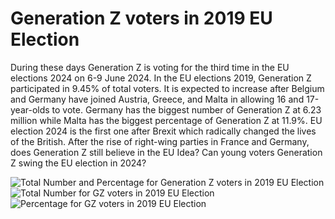 #  Generation Z voters in 2019  EU Election
During these days Generation Z is voting for the third time in the EU elections 2024 on 6-9 June 2024.
In the EU elections 2019, Generation Z participated in 9.45% of total voters. It is expected to increase after Belgium and Germany have joined Austria, Greece, and Malta in allowing 16 and 17-year-olds to vote.
Germany has the biggest number of Generation Z at 6.23 million while Malta has the biggest percentage of Generation Z at 11.9%.
EU election 2024 is the first one after Brexit which radically changed the lives of the British.
After the rise of right-wing parties in France and Germany, does Generation Z still believe in the EU Idea?
Can young voters Generation Z swing the EU election in 2024?

![Total Number and Percentage for Generation Z voters in 2019  EU Election](https://github.com/mahmoudnasef96/Generation-Z-voters-in-2019-EU-Election/assets/82277577/c321198f-f479-419b-be77-25a0a6555225)
![Total Number for GZ voters in 2019 EU Election](https://github.com/mahmoudnasef96/Generation-Z-voters-in-2019-EU-Election/assets/82277577/a420c20a-bffa-4d3d-a997-662a6eecb624)
![Percentage for GZ voters in 2019 EU Election](https://github.com/mahmoudnasef96/Generation-Z-voters-in-2019-EU-Election/assets/82277577/27fe1a09-887d-45bf-8209-724ea88d7bfc)
